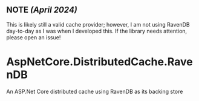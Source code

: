 ## NOTE _(April 2024)_

This is likely still a valid cache provider; however, I am not using RavenDB day-to-day as I was when I developed this. If the library needs attention, please open an issue!

# AspNetCore.DistributedCache.RavenDB
An ASP.Net Core distributed cache using RavenDB as its backing store
